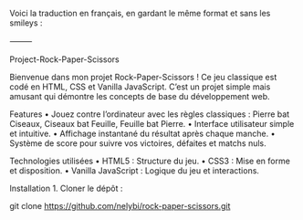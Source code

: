 Voici la traduction en français, en gardant le même format et sans les smileys :

⸻

Project-Rock-Paper-Scissors

Bienvenue dans mon projet Rock-Paper-Scissors !
Ce jeu classique est codé en HTML, CSS et Vanilla JavaScript.
C’est un projet simple mais amusant qui démontre les concepts de base du développement web.

Features
	•	Jouez contre l’ordinateur avec les règles classiques : Pierre bat Ciseaux, Ciseaux bat Feuille, Feuille bat Pierre.
	•	Interface utilisateur simple et intuitive.
	•	Affichage instantané du résultat après chaque manche.
	•	Système de score pour suivre vos victoires, défaites et matchs nuls.

Technologies utilisées
	•	HTML5 : Structure du jeu.
	•	CSS3 : Mise en forme et disposition.
	•	Vanilla JavaScript : Logique du jeu et interactions.

Installation
	1.	Cloner le dépôt :

git clone https://github.com/nelybi/rock-paper-scissors.git
